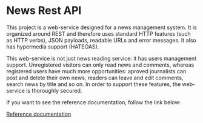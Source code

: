 # News Rest API

This project is a web-service designed for a news management system.
It is organized around REST and therefore uses standard HTTP features (such as HTTP verbs), JSON payloads, readable URLs and error messages.
It also has hypermedia support (HATEOAS).

This web-service is not just news reading service: it has users management support. Unregistered visitors can only read news and comments, whereas registered users have much more opportunities: aproved journalists can post and delete their own news, readers can leave and edit comments, search news by title and so on. 
In order to support these features, the web-service is thoroughly secured. 

If you want to see the reference documentation, follow the link below:

[Reference documentation](https://akizmostr.github.io/NewsRestApi/)
